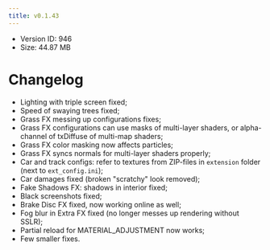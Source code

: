 ```yaml
---
title: v0.1.43
---
```


*   Version ID: 946
*   Size: 44.87 MB

# Changelog

*   Lighting with triple screen fixed;
*   Speed of swaying trees fixed;
*   Grass FX messing up configurations fixes;
*   Grass FX configurations can use masks of multi-layer shaders, or alpha-channel of txDiffuse of multi-map shaders;
*   Grass FX color masking now affects particles;
*   Grass FX syncs normals for multi-layer shaders properly;
*   Car and track configs: refer to textures from ZIP-files in `extension` folder (next to `ext_config.ini`);
*   Car damages fixed (broken "scratchy" look removed);
*   Fake Shadows FX: shadows in interior fixed;
*   Black screenshots fixed;
*   Brake Disc FX fixed, now working online as well;
*   Fog blur in Extra FX fixed (no longer messes up rendering without SSLR);
*   Partial reload for MATERIAL_ADJUSTMENT now works;
*   Few smaller fixes.
